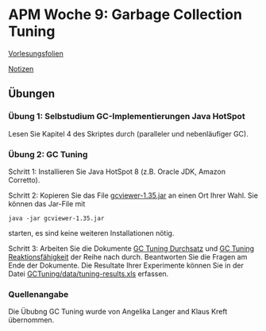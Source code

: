 # APM Woche 9: Garbage Collection Tuning


[Vorlesungsfolien](w09_gc_tuning.pdf)

[Notizen](w09_gc_tuning_notes_scan.pdf)

## Übungen

### Übung 1: Selbstudium GC-Implementierungen Java HotSpot

Lesen Sie Kapitel 4 des Skriptes durch (paralleler und nebenläufiger GC).

### Übung 2: GC Tuning

Schritt 1: Installieren Sie Java HotSpot 8 (z.B. Oracle JDK, Amazon Corretto).

Schritt 2: Kopieren Sie das File [gcviewer-1.35.jar](gcviewer-1.35.jar) an einen Ort Ihrer Wahl. Sie können das Jar-File mit 

    java -jar gcviewer-1.35.jar

starten, es sind keine weiteren Installationen nötig.

Schritt 3: Arbeiten Sie die Dokumente [GC Tuning Durchsatz](GCTuning/doc/Instructions/GCTuning-1.Throughput.html) und [GC Tuning Reaktionsfähigkeit](GCTuning/doc/Instructions/GCTuning-2.PauseTime.html) der Reihe nach durch. Beantworten Sie die Fragen am Ende der Dokumente. Die Resultate Ihrer Experimente können Sie in der Datei [GCTuning/data/tuning-results.xls](GCTuning/data/tuning-results.xls) erfassen.

### Quellenangabe

Die Übubng GC Tuning wurde von Angelika Langer and Klaus Kreft übernommen.
